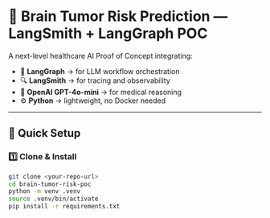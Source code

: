 # 🧠 Brain Tumor Risk Prediction — LangSmith + LangGraph POC

A next-level healthcare AI Proof of Concept integrating:
- 🧩 **LangGraph** → for LLM workflow orchestration
- 🔍 **LangSmith** → for tracing and observability
- 🧠 **OpenAI GPT-4o-mini** → for medical reasoning
- ⚙️ **Python** → lightweight, no Docker needed

---

## 🚀 Quick Setup

### 1️⃣ Clone & Install
```bash
git clone <your-repo-url>
cd brain-tumor-risk-poc
python -m venv .venv
source .venv/bin/activate
pip install -r requirements.txt
